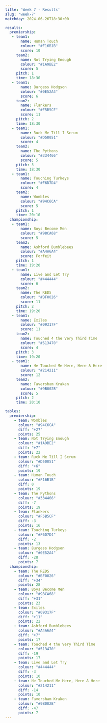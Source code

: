 ```yaml
---
title: 'Week 7 - Results'
slug: 'week-7'
matchday: 2024-06-26T18:30:00

results:
  premiership:
   - team1:
       name: Human Touch
       colour: "#F16B1B"
       score: 10
     team2:
       name: Not Trying Enough
       colour: "#1A9BE2"
       score: 5
     pitch: 1
     time: 18:30
   - team1:
       name: Burgess Hodgson
       colour: "#0E52A4"
       score: 6
     team2:
       name: Flankers
       colour: "#F5B5CF"
       score: 11
     pitch: 2
     time: 18:30
   - team1:
       name: Ruck Me Till I Scrum
       colour: "#D50051"
       score: 4
     team2:
       name: The Pythons
       colour: "#334466"
       score: 5
     pitch: 3
     time: 18:30
   - team1:
       name: Touching Turkeys
       colour: "#F6D7D4"
       score: 4
     team2:
       name: Wombles
       colour: "#94C6CA"
       score: 5
     pitch: 1
     time: 20:10
  championship:
   - team1:
       name: Boys Become Men
       colour: "#98CA68"
       score: 5
     team2:
       name: Ashford Bumblebees
       colour: "#A4A6A4"
       score: Forfeit
     pitch: 1
     time: 19:20
   - team1:
       name: Live and Let Try
       colour: "#444444"
       score: 6
     team2:
       name: The REDS
       colour: "#BF0026"
       score: 11
     pitch: 2
     time: 19:20
   - team1:
       name: Exiles
       colour: "#09317F"
       score: 11
     team2:
       name: Touched 4 the Very Third Time
       colour: "#513470"
       score: 4
     pitch: 3
     time: 19:20
   - team1:
       name: He Touched Me Here, Here & Here
       colour: "#214211"
       score: 12
     team2:
       name: Faversham Kraken
       colour: "#9B002B"
       score: 5
     pitch: 2
     time: 20:10

tables:
  premiership:
    - team: Wombles
      colour: "#94C6CA"
      diff: "+27"
      points: 25
    - team: Not Trying Enough
      colour: "#1A9BE2"
      diff: "+7"
      points: 22
    - team: Ruck Me Till I Scrum
      colour: "#D50051"
      diff: "+6"
      points: 19
    - team: Human Touch
      colour: "#F16B1B"
      diff: 0
      points: 19
    - team: The Pythons
      colour: "#334466"
      diff: -7
      points: 19
    - team: Flankers
      colour: "#F5B5CF"
      diff: -3
      points: 16
    - team: Touching Turkeys
      colour: "#F6D7D4"
      diff: -2
      points: 13
    - team: Burgess Hodgson
      colour: "#0E52A4"
      diff: -28
      points: 7
  championship:
    - team: The REDS
      colour: "#BF0026"
      diff: "+34"
      points: 28
    - team: Boys Become Men
      colour: "#98CA68"
      diff: "+31"
      points: 23
    - team: Exiles
      colour: "#09317F"
      diff: "+11"
      points: 22
    - team: Ashford Bumblebees
      colour: "#A4A6A4"
      diff: "+7"
      points: 17
    - team: Touched 4 the Very Third Time
      colour: "#513470"
      diff: -19
      points: 17
    - team: Live and Let Try
      colour: "#444444"
      diff: -3
      points: 10
    - team: He Touched Me Here, Here & Here
      colour: "#214211"
      diff: -14
      points: 10
    - team: Faversham Kraken
      colour: "#9B002B"
      diff: -47
      points: 7
---
```


